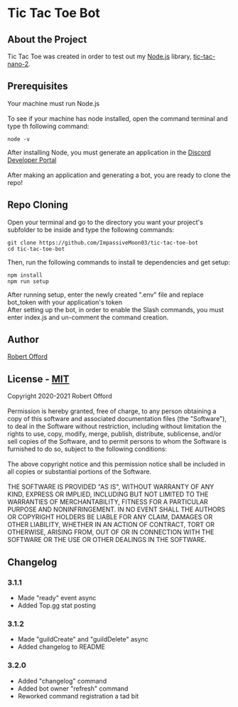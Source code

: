 # Tic Tac Toe Bot
## About the Project
Tic Tac Toe was created in order to test out my [Node.js](https://node.js.org) library, [tic-tac-nano-2](https://npmjs.org/package/tic-tac-nano-2). 

## Prerequisites
Your machine must run Node.js
<br/><br/>To see if your machine has node installed, open the command terminal and type th following command:<br/>
```
node -v
```
After installing Node, you must generate an application in the [Discord Developer Portal](https://discord.com/developers/applications)<br/><br/>
After making an application and generating a bot, you are ready to clone the repo!

## Repo Cloning
Open your terminal and go to the directory you want your project's subfolder to be inside and type the following commands:<br/>
```
git clone https://github.com/ImpassiveMoon03/tic-tac-toe-bot
cd tic-tac-toe-bot
```
Then, run the following commands to install te dependencies and get setup:<br/>
```
npm install
npm run setup
```
After running setup, enter the newly created ".env" file and replace bot_token with your application's token<br/>
After setting up the bot, in order to enable the Slash commands, you must enter index.js and un-comment the command creation.

## Author
[Robert Offord](https://github.com/ImpassiveMoon03)

## License - [MIT](https://opensource.org/licenses/MIT)
Copyright 2020-2021 Robert Offord<br/><br/>
Permission is hereby granted, free of charge, to any person obtaining a copy of this software and associated documentation files (the "Software"), to deal in the Software without restriction, including without limitation the rights to use, copy, modify, merge, publish, distribute, sublicense, and/or sell copies of the Software, and to permit persons to whom the Software is furnished to do so, subject to the following conditions:
<br/><br/>The above copyright notice and this permission notice shall be included in all copies or substantial portions of the Software.
<br/><br/>THE SOFTWARE IS PROVIDED "AS IS", WITHOUT WARRANTY OF ANY KIND, EXPRESS OR IMPLIED, INCLUDING BUT NOT LIMITED TO THE WARRANTIES OF MERCHANTABILITY, FITNESS FOR A PARTICULAR PURPOSE AND NONINFRINGEMENT. IN NO EVENT SHALL THE AUTHORS OR COPYRIGHT HOLDERS BE LIABLE FOR ANY CLAIM, DAMAGES OR OTHER LIABILITY, WHETHER IN AN ACTION OF CONTRACT, TORT OR OTHERWISE, ARISING FROM, OUT OF OR IN CONNECTION WITH THE SOFTWARE OR THE USE OR OTHER DEALINGS IN THE SOFTWARE.

## Changelog
### 3.1.1
- Made "ready" event async
- Added Top.gg stat posting
### 3.1.2
- Made "guildCreate" and "guildDelete" async
- Added changelog to README
### 3.2.0
- Added "changelog" command
- Added bot owner "refresh" command
- Reworked command registration a tad bit